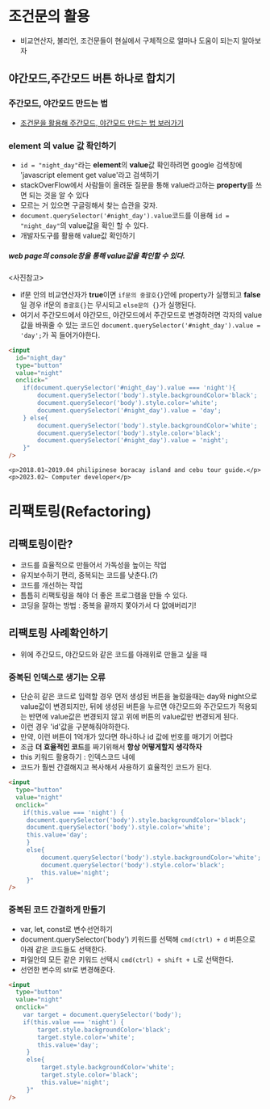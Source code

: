 # 조건문의 활용

- 비교연산자, 불리언, 조건문들이 현실에서 구체적으로 얼마나 도움이 되는지 알아보자

## 야간모드,주간모드 버튼 하나로 합치기

### 주간모드, 야간모드 만드는 법

- [조건문을 활용해 주간모드, 야간모드 만드는 법 보러가기](https://velog.io/@xiu_8/JavaScript%EC%A1%B0%EA%B1%B4%EB%AC%B8-%ED%99%9C%EC%9A%A9-%EC%95%BC%EA%B0%84%EB%AA%A8%EB%93%9C%EC%99%80-%EC%A3%BC%EA%B0%84%EB%AA%A8%EB%93%9C-%EC%83%9D%ED%99%9C%EC%BD%94%EB%94%A9)

### element 의 value 값 확인하기

- `id = "night_day"`라는 **element**의 **value**값 확인하려면 google 검색창에 'javascript element get value'라고 검색하기
- stackOverFlow에서 사람들이 올려둔 질문을 통해 value라고하는 **property**를 쓰면 되는 것을 알 수 있다
- 모르는 거 있으면 구글링해서 찾는 습관을 갖자.
- `document.querySelector('#night_day').value`코드를 이용해 `id = "night_day"`의 value값을 확인 할 수 있다.
- 개발자도구를 활용해 value값 확인하기

##### web page의 console창을 통해 value값을 확인할 수 있다.

<사진참고>

- if문 안의 비교연산자가 **true**이면 `if문의 중괄호{}`안에 property가 실행되고 **false**일 경우 if문의 `중괄호{}`는 무시되고 `else문의 {}`가 실행된다.
- 여기서 주간모드에서 야간모드, 야간모드에서 주간모드로 변경하려면 각자의 value값을 바꿔줄 수 있는 코드인 `document.querySelector('#night_day').value = 'day';`가 꼭 들어가야한다.

```html
<input
  id="night_day"
  type="button"
  value="night"
  onclick="
    if(document.querySelector('#night_day').value === 'night'){
        document.querySelector('body').style.backgroundColor='black';
        document.querySelecor('body').style.color='white';
        document.querySelector('#night_day').value = 'day';
    } else{
        document.querySelector('body').style.backgroundColor='white';
        document.querySelector('body').style.color='black';
        document.querySelector('#night_day').value = 'night';
    }"
/>
```

    <p>2018.01~2019.04 philipinese boracay island and cebu tour guide.</p>
    <p>2023.02~ Computer developer</p>

# 리팩토링(Refactoring)

## 리팩토링이란?

- 코드를 효율적으로 만들어서 가독성을 높이는 작업
- 유지보수하기 편리, 중복되는 코드를 낮춘다.(?)
- 코드를 개선하는 작업
- 틈틈히 리팩토링을 해야 더 좋은 프로그램을 만들 수 있다.
- 코딩을 잘하는 방법 : 중복을 끝까지 쫓아가서 다 없애버리기!

## 리팩토링 사례확인하기

- 위에 주간모드, 야간모드와 같은 코드를 아래위로 만들고 싶을 때

### 중복된 인덱스로 생기는 오류

- 단순히 같은 코드로 입력할 경우 먼저 생성된 버튼을 눌렀을때는 day와 night으로 value값이 변경되지만, 뒤에 생성된 버튼을 누르면 야간모드와 주간모드가 적용되는 반면에 value값은 변경되지 않고 위에 버튼의 value값만 변경되게 된다.
- 이런 경우 'id'값을 구분해줘야하한다.
- 만약, 이런 버튼이 1억개가 있다면 하나하나 id 값에 번호를 매기기 어렵다
- 조금 **더 효율적인 코드**를 짜기위해서 **항상 어떻게할지 생각하자**
- this 키워드 활용하기 : 인덱스코드 내에
- 코드가 훨씬 간결해지고 복사해서 사용하기 효율적인 코드가 된다.

```html
<input
  type="button"
  value="night"
  onclick="
    if(this.value === 'night') {
     document.querySelector('body').style.backgroundColor='black';
     document.querySelector('body').style.color='white';
     this.value='day';
     }
     else{
         document.querySelector('body').style.backgroundColor='white';
         document.querySelector('body').style.color='black';
         this.value='night';
     }"
/>
```

### 중복된 코드 간결하게 만들기

- var, let, const로 변수선언하기
- document.querySelector('body') 키워드를 선택해 `cmd(ctrl) + d` 버튼으로 아래 같은 코드들도 선택한다.
- 파일안의 모든 같은 키워드 선택시 `cmd(ctrl) + shift + L`로 선택한다.
- 선언한 변수의 str로 변경해준다.

```html
<input
  type="button"
  value="night"
  onclick="
    var target = document.querySelector('body');
    if(this.value === 'night') {
        target.style.backgroundColor='black';
        target.style.color='white';
        this.value='day';
     }
     else{
         target.style.backgroundColor='white';
         target.style.color='black';
         this.value='night';
     }"
/>
```
